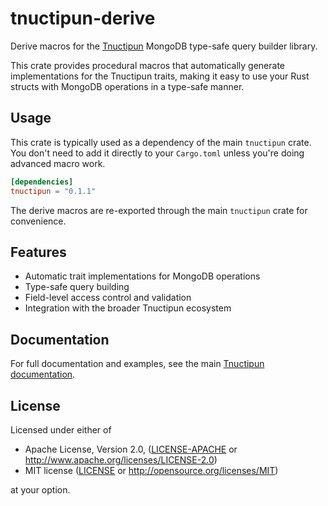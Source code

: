 # tnuctipun-derive

Derive macros for the [Tnuctipun](https://crates.io/crates/tnuctipun) MongoDB type-safe query builder library.

This crate provides procedural macros that automatically generate implementations for the Tnuctipun traits, making it easy to use your Rust structs with MongoDB operations in a type-safe manner.

## Usage

This crate is typically used as a dependency of the main `tnuctipun` crate. You don't need to add it directly to your `Cargo.toml` unless you're doing advanced macro work.

```toml
[dependencies]
tnuctipun = "0.1.1"
```

The derive macros are re-exported through the main `tnuctipun` crate for convenience.

## Features

- Automatic trait implementations for MongoDB operations
- Type-safe query building
- Field-level access control and validation
- Integration with the broader Tnuctipun ecosystem

## Documentation

For full documentation and examples, see the main [Tnuctipun documentation](https://docs.rs/tnuctipun).

## License

Licensed under either of

 * Apache License, Version 2.0, ([LICENSE-APACHE](../LICENSE-APACHE) or http://www.apache.org/licenses/LICENSE-2.0)
 * MIT license ([LICENSE](../LICENSE) or http://opensource.org/licenses/MIT)

at your option.
